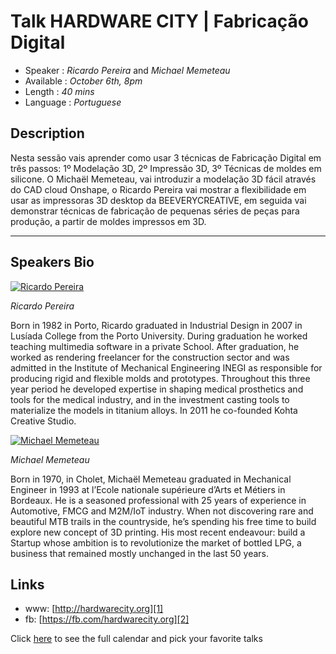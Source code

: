 Talk HARDWARE CITY | Fabricação Digital
========================

* Speaker   : *Ricardo Pereira* and *Michael Memeteau*
* Available : *October 6th, 8pm* 
* Length    : *40 mins*
* Language  : *Portuguese*

Description
-----------

Nesta sessão vais aprender como usar 3 técnicas de Fabricação Digital em três passos: 1º Modelação 3D, 2º Impressão 3D, 3º Técnicas de moldes em silicone. 
O Michaël Memeteau, vai introduzir a modelação 3D fácil através do CAD cloud  Onshape, o Ricardo Pereira vai mostrar a flexibilidade em usar as impressoras 3D desktop da  BEEVERYCREATIVE, em seguida vai demonstrar técnicas de fabricação de pequenas séries de peças para produção, a partir de moldes impressos em 3D.

---------------

Speakers Bio
-----------

[![Ricardo Pereira](https://github.com/ruimartinsptl/talks/raw/master/img/Ricardo_Pereira.jpg)](#)

*Ricardo Pereira*

Born in 1982 in Porto, Ricardo graduated in Industrial Design in 2007 in Lusíada College from the Porto University. During graduation he worked teaching multimedia software in a private School. After graduation, he worked as rendering freelancer for the construction sector and was admitted in the Institute of Mechanical Engineering INEGI as responsible for producing rigid and flexible molds and prototypes. Throughout this three year period he developed expertise in shaping medical prosthetics and tools for the medical industry, and in the investment casting tools to materialize the models in titanium alloys. In 2011 he co-founded Kohta Creative Studio.


[![Michael Memeteau](https://github.com/ruimartinsptl/talks/raw/master/img/Michael_Memeteau.jpg)](#)

*Michael Memeteau*

Born in 1970, in Cholet, Michaël Memeteau graduated in Mechanical Engineer in 1993 at l’Ecole nationale supérieure d’Arts et Métiers in Bordeaux. He is a seasoned professional with 25 years of experience in Automotive, FMCG and M2M/IoT industry. When not discovering rare and beautiful MTB trails in the countryside, he’s spending his free time to build explore new concept of 3D printing. His most recent endeavour: build a Startup whose ambition is to revolutionize the market of bottled LPG, a business that remained mostly unchanged in the last 50 years.

Links
-----

* www: [http://hardwarecity.org][1]
* fb: [https://fb.com/hardwarecity.org][2]

Click [here][3] to see the full calendar and pick your favorite talks

[1]: http://hardwarecity.org
[2]: https://fb.com/hardwarecity.org
[3]: https://pixels.camp/schedule/
